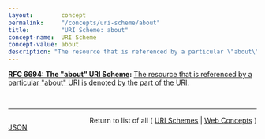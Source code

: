 ```yaml
---
layout:        concept
permalink:     "/concepts/uri-scheme/about"
title:         "URI Scheme: about"
concept-name:  URI Scheme
concept-value: about
description: "The resource that is referenced by a particular \"about\" URI is denoted by the <about-token> part of the URI."
---
```


**[RFC 6694: The "about" URI Scheme](/specs/IETF/RFC/6694 "This document describes the &#34;about&#34; URI scheme, which is widely used by Web browsers and some other applications to designate access to their internal resources, such as settings, application information, hidden built-in functionality, and so on."):** [The resource that is referenced by a particular "about" URI is denoted by the <about-token> part of the URI.](http://tools.ietf.org/html/rfc6694#section-2 "Read documentation for URI Scheme &#34;about&#34;")

<br/>
<hr/>

<p style="float : left"><a href="./about.json" title="JSON representing this particular Web Concept value">JSON</a></p>
<p style="text-align: right">Return to list of all ( <a href="../uri-scheme/">URI Schemes</a> | <a href="../">Web Concepts</a> )</p>
